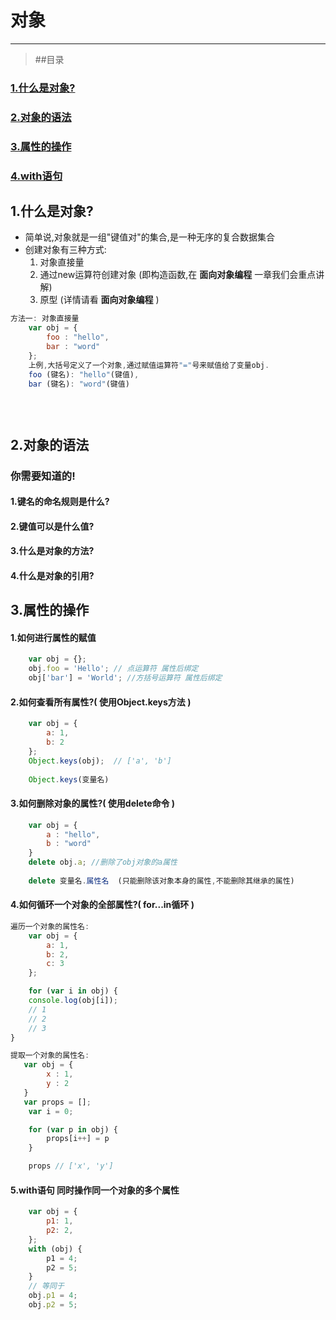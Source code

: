 # 对象
***
>
>##目录
### [1.什么是对象?](#什么是对象?)
### [2.对象的语法](#对象的语法)
### [3.属性的操作](#属性的操作)
### [4.with语句](#with语句)

## <a id="什么是对象">1.什么是对象?</a>
- 简单说,对象就是一组"键值对"的集合,是一种无序的复合数据集合
- 创建对象有三种方式:
	1. 对象直接量
	2. 通过new运算符创建对象 (即构造函数,在 **面向对象编程** 一章我们会重点讲解) 
	3. 原型 (详情请看 **面向对象编程** )

```js
方法一: 对象直接量
	var obj = {
		foo : "hello",
		bar : "word"
	};
	上例,大括号定义了一个对象,通过赋值运算符"="号来赋值给了变量obj.
	foo (键名): "hello"(键值),
	bar (键名): "word"(键值)
	

		
```

## <a id="对象的语法">2.对象的语法</a>
### 你需要知道的!
#### 1.键名的命名规则是什么?  
#### 2.键值可以是什么值?
#### 3.什么是对象的方法?
#### 4.什么是对象的引用?

## <a id="属性的操作">3.属性的操作</a>
#### 1.如何进行属性的赋值
```js
	var obj = {};
	obj.foo = 'Hello'; // 点运算符 属性后绑定
	obj['bar'] = 'World'; //方括号运算符 属性后绑定
```  
#### 2.如何查看所有属性?( 使用Object.keys方法  )
```js
	var obj = {
  		a: 1,
  		b: 2
	};
	Object.keys(obj);  // ['a', 'b']
	
	Object.keys(变量名)
```
#### 3.如何删除对象的属性?( 使用delete命令 )
```js
	var obj = {
		a : "hello",
		b : "word"
	}
	delete obj.a; //删除了obj对象的a属性
	
	delete 变量名.属性名  (只能删除该对象本身的属性,不能删除其继承的属性)
```
#### 4.如何循环一个对象的全部属性?( for...in循环 )
```js
遍历一个对象的属性名:
	var obj = {
		a: 1, 
		b: 2, 
		c: 3
	};

	for (var i in obj) {
  	console.log(obj[i]); 
  	// 1 
  	// 2
  	// 3
}

提取一个对象的属性名:
   var obj = {
  		x : 1,
  		y : 2
   }
   var props = [];
	var i = 0;

	for (var p in obj) {
  		props[i++] = p
	}

	props // ['x', 'y']
```

#### 5.with语句 同时操作同一个对象的多个属性
```js
	var obj = {
  		p1: 1,
  		p2: 2,
	};
	with (obj) {
  		p1 = 4;
  		p2 = 5;
	}
	// 等同于
	obj.p1 = 4;
	obj.p2 = 5;
```

